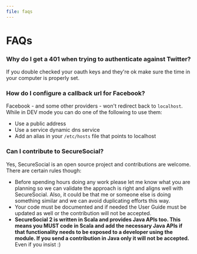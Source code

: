 ```yaml
---
file: faqs
---
```

# FAQs

### Why do I get a 401 when trying to authenticate against Twitter?
If you double checked your oauth keys and they're ok make sure the time in your computer is properly set. 

### How do I configure a callback url for Facebook? 
Facebook - and some other providers - won't redirect back to `localhost`. While in DEV mode you can do one of the following to use them:

- Use a public address
- Use a service dynamic dns service
- Add an alias in your `/etc/hosts` file that points to localhost

### Can I contribute to SecureSocial?
Yes, SecureSocial is an open source project and contributions are welcome. There are certain rules though:

- Before spending hours doing any work please let me know what you are planning so we can validate the approach is right and aligns well with SecureSocial.  Also, it could be that me or someone else is doing something similar and we can avoid duplicating efforts this way.
- Your code must be documented and if needed the User Guide must be updated as well or the contribution will not be accepted.
- **SecureSocial 2 is written in Scala and provides Java APIs too. This means you MUST code in Scala and add the necessary Java APIs if that functionality needs to be exposed to a developer using the module. If you send a contribution in Java only it will not be accepted.** Even if you insist :)

